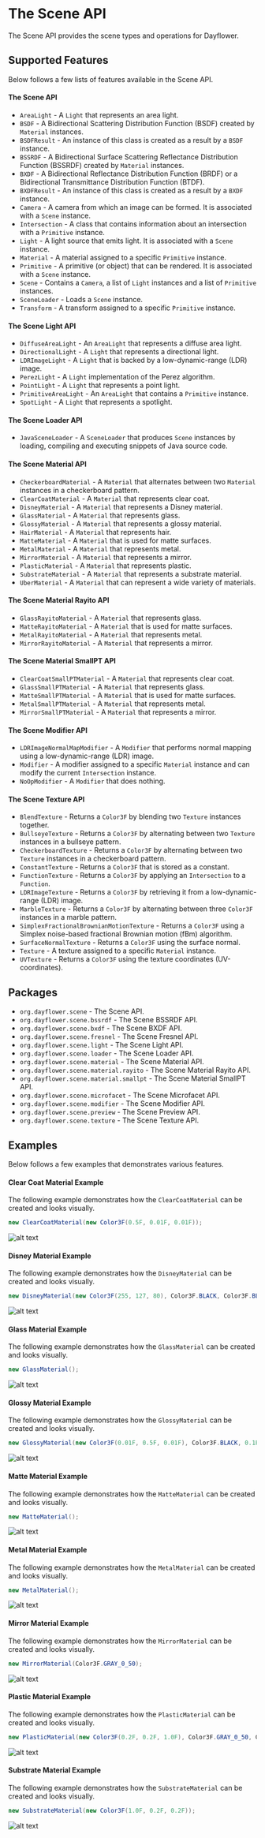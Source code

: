The Scene API
=============
The Scene API provides the scene types and operations for Dayflower.

Supported Features
------------------
Below follows a few lists of features available in the Scene API.

#### The Scene API
* `AreaLight` - A `Light` that represents an area light.
* `BSDF` - A Bidirectional Scattering Distribution Function (BSDF) created by `Material` instances.
* `BSDFResult` - An instance of this class is created as a result by a `BSDF` instance.
* `BSSRDF` - A Bidirectional Surface Scattering Reflectance Distribution Function (BSSRDF) created by `Material` instances.
* `BXDF` - A Bidirectional Reflectance Distribution Function (BRDF) or a Bidirectional Transmittance Distribution Function (BTDF).
* `BXDFResult` - An instance of this class is created as a result by a `BXDF` instance.
* `Camera` - A camera from which an image can be formed. It is associated with a `Scene` instance.
* `Intersection` - A class that contains information about an intersection with a `Primitive` instance.
* `Light` - A light source that emits light. It is associated with a `Scene` instance.
* `Material` - A material assigned to a specific `Primitive` instance.
* `Primitive` - A primitive (or object) that can be rendered. It is associated with a `Scene` instance.
* `Scene` - Contains a `Camera`, a list of `Light` instances and a list of `Primitive` instances.
* `SceneLoader` - Loads a `Scene` instance.
* `Transform` - A transform assigned to a specific `Primitive` instance.

#### The Scene Light API
* `DiffuseAreaLight` - An `AreaLight` that represents a diffuse area light.
* `DirectionalLight` - A `Light` that represents a directional light.
* `LDRImageLight` - A `Light` that is backed by a low-dynamic-range (LDR) image.
* `PerezLight` - A `Light` implementation of the Perez algorithm.
* `PointLight` - A `Light` that represents a point light.
* `PrimitiveAreaLight` - An `AreaLight` that contains a `Primitive` instance.
* `SpotLight` - A `Light` that represents a spotlight.

#### The Scene Loader API
* `JavaSceneLoader` - A `SceneLoader` that produces `Scene` instances by loading, compiling and executing snippets of Java source code.

#### The Scene Material API
* `CheckerboardMaterial` - A `Material` that alternates between two `Material` instances in a checkerboard pattern.
* `ClearCoatMaterial` - A `Material` that represents clear coat.
* `DisneyMaterial` - A `Material` that represents a Disney material.
* `GlassMaterial` - A `Material` that represents glass.
* `GlossyMaterial` - A `Material` that represents a glossy material.
* `HairMaterial` - A `Material` that represents hair.
* `MatteMaterial` - A `Material` that is used for matte surfaces.
* `MetalMaterial` - A `Material` that represents metal.
* `MirrorMaterial` - A `Material` that represents a mirror.
* `PlasticMaterial` - A `Material` that represents plastic.
* `SubstrateMaterial` - A `Material` that represents a substrate material.
* `UberMaterial` - A `Material` that can represent a wide variety of materials.

#### The Scene Material Rayito API
* `GlassRayitoMaterial` - A `Material` that represents glass.
* `MatteRayitoMaterial` - A `Material` that is used for matte surfaces.
* `MetalRayitoMaterial` - A `Material` that represents metal.
* `MirrorRayitoMaterial` - A `Material` that represents a mirror.

#### The Scene Material SmallPT API
* `ClearCoatSmallPTMaterial` - A `Material` that represents clear coat.
* `GlassSmallPTMaterial` - A `Material` that represents glass.
* `MatteSmallPTMaterial` - A `Material` that is used for matte surfaces.
* `MetalSmallPTMaterial` - A `Material` that represents metal.
* `MirrorSmallPTMaterial` - A `Material` that represents a mirror.

#### The Scene Modifier API
* `LDRImageNormalMapModifier` - A `Modifier` that performs normal mapping using a low-dynamic-range (LDR) image.
* `Modifier` - A modifier assigned to a specific `Material` instance and can modify the current `Intersection` instance.
* `NoOpModifier` - A `Modifier` that does nothing.

#### The Scene Texture API
* `BlendTexture` - Returns a `Color3F` by blending two `Texture` instances together.
* `BullseyeTexture` - Returns a `Color3F` by alternating between two `Texture` instances in a bullseye pattern.
* `CheckerboardTexture` - Returns a `Color3F` by alternating between two `Texture` instances in a checkerboard pattern.
* `ConstantTexture` - Returns a `Color3F` that is stored as a constant.
* `FunctionTexture` - Returns a `Color3F` by applying an `Intersection` to a `Function`.
* `LDRImageTexture` - Returns a `Color3F` by retrieving it from a low-dynamic-range (LDR) image.
* `MarbleTexture` - Returns a `Color3F` by alternating between three `Color3F` instances in a marble pattern.
* `SimplexFractionalBrownianMotionTexture` - Returns a `Color3F` using a Simplex noise-based fractional Brownian motion (fBm) algorithm.
* `SurfaceNormalTexture` - Returns a `Color3F` using the surface normal.
* `Texture` - A texture assigned to a specific `Material` instance.
* `UVTexture` - Returns a `Color3F` using the texture coordinates (UV-coordinates).

Packages
--------
* `org.dayflower.scene` - The Scene API.
* `org.dayflower.scene.bssrdf` - The Scene BSSRDF API.
* `org.dayflower.scene.bxdf` - The Scene BXDF API.
* `org.dayflower.scene.fresnel` - The Scene Fresnel API.
* `org.dayflower.scene.light` - The Scene Light API.
* `org.dayflower.scene.loader` - The Scene Loader API.
* `org.dayflower.scene.material` - The Scene Material API.
* `org.dayflower.scene.material.rayito` - The Scene Material Rayito API.
* `org.dayflower.scene.material.smallpt` - The Scene Material SmallPT API.
* `org.dayflower.scene.microfacet` - The Scene Microfacet API.
* `org.dayflower.scene.modifier` - The Scene Modifier API.
* `org.dayflower.scene.preview` - The Scene Preview API.
* `org.dayflower.scene.texture` - The Scene Texture API.

Examples
--------
Below follows a few examples that demonstrates various features.

#### Clear Coat Material Example
The following example demonstrates how the `ClearCoatMaterial` can be created and looks visually.
```java
new ClearCoatMaterial(new Color3F(0.5F, 0.01F, 0.01F));
```
![alt text](https://github.com/macroing/Dayflower/blob/master/documentation/Scene/ClearCoatMaterial.png "ClearCoatMaterial")

#### Disney Material Example
The following example demonstrates how the `DisneyMaterial` can be created and looks visually.
```java
new DisneyMaterial(new Color3F(255, 127, 80), Color3F.BLACK, Color3F.BLACK, 0.4F, 1.75F, 1.0F, 1.0F, 1.2F, 0.0F, 0.39F, 0.475F, 0.1F, 0.5F, 0.5F, 0.0F);
```
![alt text](https://github.com/macroing/Dayflower/blob/master/documentation/Scene/DisneyMaterial.png "DisneyMaterial")

#### Glass Material Example
The following example demonstrates how the `GlassMaterial` can be created and looks visually.
```java
new GlassMaterial();
```
![alt text](https://github.com/macroing/Dayflower/blob/master/documentation/Scene/GlassMaterial.png "GlassMaterial")

#### Glossy Material Example
The following example demonstrates how the `GlossyMaterial` can be created and looks visually.
```java
new GlossyMaterial(new Color3F(0.01F, 0.5F, 0.01F), Color3F.BLACK, 0.1F);
```
![alt text](https://github.com/macroing/Dayflower/blob/master/documentation/Scene/GlossyMaterial.png "GlossyMaterial")

#### Matte Material Example
The following example demonstrates how the `MatteMaterial` can be created and looks visually.
```java
new MatteMaterial();
```
![alt text](https://github.com/macroing/Dayflower/blob/master/documentation/Scene/MatteMaterial.png "MatteMaterial")

#### Metal Material Example
The following example demonstrates how the `MetalMaterial` can be created and looks visually.
```java
new MetalMaterial();
```
![alt text](https://github.com/macroing/Dayflower/blob/master/documentation/Scene/MetalMaterial.png "MetalMaterial")

#### Mirror Material Example
The following example demonstrates how the `MirrorMaterial` can be created and looks visually.
```java
new MirrorMaterial(Color3F.GRAY_0_50);
```
![alt text](https://github.com/macroing/Dayflower/blob/master/documentation/Scene/MirrorMaterial.png "MirrorMaterial")

#### Plastic Material Example
The following example demonstrates how the `PlasticMaterial` can be created and looks visually.
```java
new PlasticMaterial(new Color3F(0.2F, 0.2F, 1.0F), Color3F.GRAY_0_50, Color3F.BLACK, 0.01F);
```
![alt text](https://github.com/macroing/Dayflower/blob/master/documentation/Scene/PlasticMaterial.png "PlasticMaterial")

#### Substrate Material Example
The following example demonstrates how the `SubstrateMaterial` can be created and looks visually.
```java
new SubstrateMaterial(new Color3F(1.0F, 0.2F, 0.2F));
```
![alt text](https://github.com/macroing/Dayflower/blob/master/documentation/Scene/SubstrateMaterial.png "SubstrateMaterial")